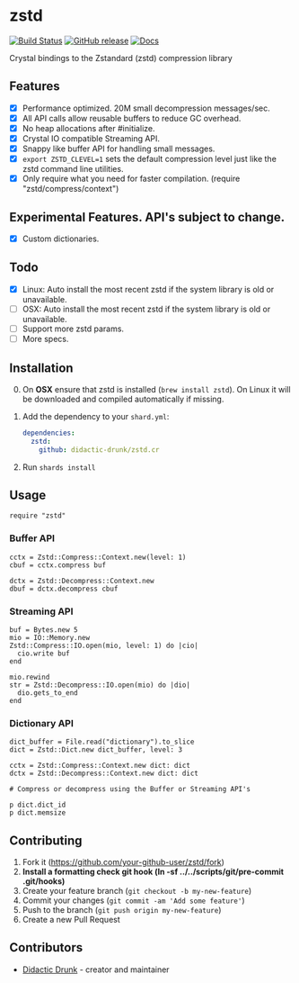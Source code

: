 # zstd
[![Build Status](https://travis-ci.org/didactic-drunk/zstd.cr.svg?branch=master)](https://travis-ci.org/didactic-drunk/zstd.cr)
[![GitHub release](https://img.shields.io/github/release/didactic-drunk/zstd.cr.svg)](https://github.com/didactic-drunk/zstd.cr/releases)
[![Docs](https://img.shields.io/badge/docs-available-brightgreen.svg)](https://didactic-drunk.github.io/zstd.cr/)

Crystal bindings to the Zstandard (zstd) compression library

## Features
- [x] Performance optimized.  20M small decompression messages/sec.
- [x] All API calls allow reusable buffers to reduce GC overhead.
- [x] No heap allocations after #initialize.
- [x] Crystal IO compatible Streaming API.
- [x] Snappy like buffer API for handling small messages.
- [x] `export ZSTD_CLEVEL=1` sets the default compression level just like the zstd command line utilities.
- [x] Only require what you need for faster compilation. (require "zstd/compress/context")

## Experimental Features.  API's subject to change.
- [x] Custom dictionaries.

## Todo
- [x] Linux: Auto install the most recent zstd if the system library is old or unavailable.
- [ ] OSX: Auto install the most recent zstd if the system library is old or unavailable.
- [ ] Support more zstd params.
- [ ] More specs.

## Installation

0. On **OSX** ensure that zstd is installed (`brew install zstd`).
   On Linux it will be downloaded and compiled automatically if missing.

1. Add the dependency to your `shard.yml`:

   ```yaml
   dependencies:
     zstd:
       github: didactic-drunk/zstd.cr
   ```

2. Run `shards install`

## Usage

```crystal
require "zstd"
```

### Buffer API

```crystal
cctx = Zstd::Compress::Context.new(level: 1)
cbuf = cctx.compress buf

dctx = Zstd::Decompress::Context.new
dbuf = dctx.decompress cbuf
```

### Streaming API

```crystal
buf = Bytes.new 5
mio = IO::Memory.new
Zstd::Compress::IO.open(mio, level: 1) do |cio|
  cio.write buf
end

mio.rewind
str = Zstd::Decompress::IO.open(mio) do |dio|
  dio.gets_to_end
end
```

### Dictionary API
```
dict_buffer = File.read("dictionary").to_slice
dict = Zstd::Dict.new dict_buffer, level: 3

cctx = Zstd::Compress::Context.new dict: dict
dctx = Zstd::Decompress::Context.new dict: dict

# Compress or decompress using the Buffer or Streaming API's

p dict.dict_id
p dict.memsize
```

## Contributing

1. Fork it (<https://github.com/your-github-user/zstd/fork>)
2. **Install a formatting check git hook (ln -sf ../../scripts/git/pre-commit .git/hooks)**
3. Create your feature branch (`git checkout -b my-new-feature`)
4. Commit your changes (`git commit -am 'Add some feature'`)
5. Push to the branch (`git push origin my-new-feature`)
6. Create a new Pull Request

## Contributors

- [Didactic Drunk](https://github.com/didactic-drunk) - creator and maintainer
